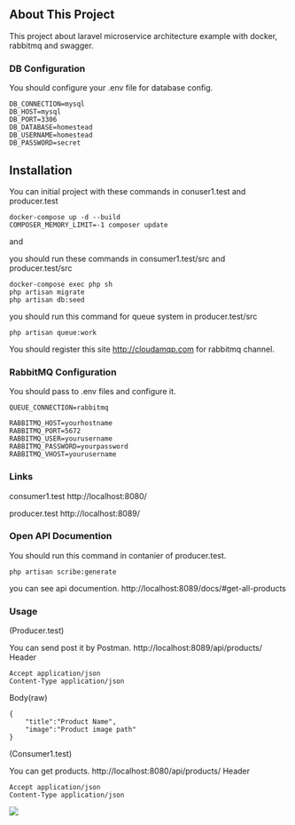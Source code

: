 
## About This Project

This project about laravel microservice architecture example with 
docker,
rabbitmq
and
swagger.

### DB Configuration

You should configure your .env file for database config.

    DB_CONNECTION=mysql
    DB_HOST=mysql
    DB_PORT=3306
    DB_DATABASE=homestead
    DB_USERNAME=homestead
    DB_PASSWORD=secret
    
## Installation 

You can initial project with these commands
in conuser1.test
and
producer.test

    docker-compose up -d --build
    COMPOSER_MEMORY_LIMIT=-1 composer update

and 

you should run these commands 
in consumer1.test/src
and
producer.test/src

    docker-compose exec php sh 
    php artisan migrate
    php artisan db:seed

 
you should run this command for queue system 
in producer.test/src
    
    php artisan queue:work


You should register this site
http://cloudamqp.com
for rabbitmq channel.

### RabbitMQ Configuration
You should pass to .env files and configure it.

    QUEUE_CONNECTION=rabbitmq

    RABBITMQ_HOST=yourhostname
    RABBITMQ_PORT=5672
    RABBITMQ_USER=yourusername
    RABBITMQ_PASSWORD=yourpassword
    RABBITMQ_VHOST=yourusername

### Links
consumer1.test 
http://localhost:8080/

producer.test 
http://localhost:8089/

### Open API Documention
You should run this command in contanier of producer.test.

    php artisan scribe:generate
    
you can see api documention.
http://localhost:8089/docs/#get-all-products

### Usage
(Producer.test)

You can send post it by Postman.
http://localhost:8089/api/products/
Header
    
    Accept application/json
    Content-Type application/json
Body(raw)
    
    {
        "title":"Product Name",
        "image":"Product image path"
    }

(Consumer1.test)

You can get products.
http://localhost:8080/api/products/
Header
    
    Accept application/json
    Content-Type application/json


![](http://recaicansiz.com/photos/swagger/1.png)
